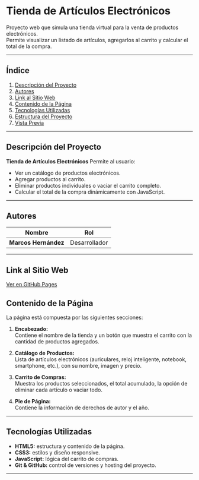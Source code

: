 # Tienda de Artículos Electrónicos

Proyecto web que simula una tienda virtual para la venta de productos electrónicos.  
Permite visualizar un listado de artículos, agregarlos al carrito y calcular el total de la compra.

---

## Índice
1. [Descripción del Proyecto](#-descripción-del-proyecto)
2. [Autores](#-autores)
3. [Link al Sitio Web](#-link-al-sitio-web)
4. [Contenido de la Página](#-contenido-de-la-página)
5. [Tecnologías Utilizadas](#-tecnologías-utilizadas)
6. [Estructura del Proyecto](#-estructura-del-proyecto)
7. [Vista Previa](#-vista-previa)

---

## Descripción del Proyecto

**Tienda de Artículos Electrónicos** 
Permite al usuario:
- Ver un catálogo de productos electrónicos.
- Agregar productos al carrito.
- Eliminar productos individuales o vaciar el carrito completo.
- Calcular el total de la compra dinámicamente con JavaScript.


---

## Autores

| Nombre | Rol |
|--------|------|
| **Marcos Hernández** | Desarrollador |

---

##  Link al Sitio Web

 [Ver en GitHub Pages](https://marcoshernandez1.github.io/Proyecto.github.io/)  


## Contenido de la Página

La página está compuesta por las siguientes secciones:

1. **Encabezado:**  
   Contiene el nombre de la tienda y un botón que muestra el carrito con la cantidad de productos agregados.

2. **Catálogo de Productos:**  
   Lista de artículos electrónicos (auriculares, reloj inteligente, notebook, smartphone, etc.), con su nombre, imagen y precio.

3. **Carrito de Compras:**  
   Muestra los productos seleccionados, el total acumulado, la opción de eliminar cada artículo o vaciar todo.

4. **Pie de Página:**  
   Contiene la información de derechos de autor y el año.

---

## Tecnologías Utilizadas

- **HTML5:** estructura y contenido de la página.  
- **CSS3:** estilos y diseño responsive.  
- **JavaScript:** lógica del carrito de compras.  
- **Git & GitHub:** control de versiones y hosting del proyecto.  

---



